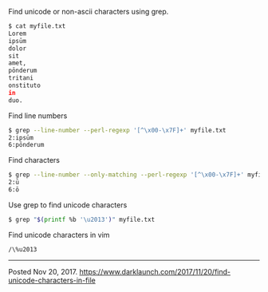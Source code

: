Find unicode or non-ascii characters using grep.

```bash
$ cat myfile.txt 
Lorem
ipsūm
dolor
sit
amet,
pōnderum
tritani
onstituto
in
duo.
```

Find line numbers

```bash
$ grep --line-number --perl-regexp '[^\x00-\x7F]+' myfile.txt 
2:ipsūm
6:pōnderum
```

Find characters

```bash
$ grep --line-number --only-matching --perl-regexp '[^\x00-\x7F]+' myfile.txt 
2:ū
6:ō
```

Use grep to find unicode characters

```bash
$ grep "$(printf %b '\u2013')" myfile.txt
```

Find unicode characters in vim

```
/\%u2013
```

---

Posted Nov 20, 2017.
https://www.darklaunch.com/2017/11/20/find-unicode-characters-in-file